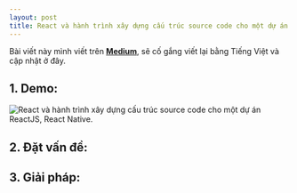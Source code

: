 ```yaml
---
layout: post
title: React và hành trình xây dựng cấu trúc source code cho một dự án ReactJS, React Native.
---
```


Bài viết này mình viết trên [**Medium**](https://medium.com/@likeguitarz/how-to-structure-source-code-store-data-reactjs-react-native-project-9137e8568ed6), sẽ cố gắng viết lại bằng Tiếng Việt và cập nhật ở đây.

## 1. Demo:

![React và hành trình xây dựng cấu trúc source code cho một dự án ReactJS, React Native.](https://quynh-nguyen.github.io/public/AlphaAppNavigators.png)

## 2. Đặt vấn đề:

<!--more-->

## 3. Giải pháp:
